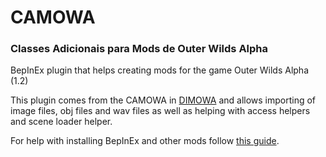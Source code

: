 # CAMOWA
### Classes Adicionais para Mods de Outer Wilds Alpha
BepInEx plugin that helps creating mods for the game Outer Wilds Alpha (1.2)

This plugin comes from the CAMOWA in [DIMOWA](https://github.com/ShoosGun/DIMOWA) and allows importing of image files, obj files and wav files as well as helping with access helpers and scene loader helper.

For help with installing BepInEx and other mods follow [this guide](https://github.com/ShoosGun/CAMOWA/blob/main/BepInExInstall.md).
